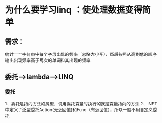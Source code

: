 # 为什么要学习linq  ：使处理数据变得简单
## 需求：
统计一个字符串中每个字母出现的频率（忽略大小写），然后按照从高到低的顺序输出出现频率高于两次的单词和其出现的频率

## 委托——>lambda——>LINQ

### 委托
1、委托是指向方法的类型，调用委托变量时执行的就是变量指向的方法
2、.NET中定义了泛型委托Action(无返回值)和Func（有返回值），所以一般不用自定义委托

